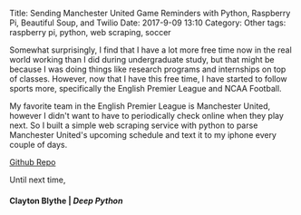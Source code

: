 Title: Sending Manchester United Game Reminders with Python, Raspberry Pi, Beautiful Soup, and Twilio
Date: 2017-9-09 13:10
Category: Other
tags: raspberry pi, python, web scraping, soccer

Somewhat surprisingly, I find that I have a lot more free time now in the real world working than I did during undergraduate study, but that might be because I was doing things like research programs and internships on top of classes. However, now that I have this free time, I have started to follow sports more, specifically the English Premier League and NCAA Football. 

My favorite team in the English Premier League is Manchester United, however I didn't want to have to periodically check online when they play next. So I built a simple web
scraping service with python to parse Manchester United's upcoming schedule and text it to my iphone every couple of days. 

[Github Repo](https://github.com/claytonblythe/RedDevilNotify)

Until next time,
#### Clayton Blythe | *Deep Python*

